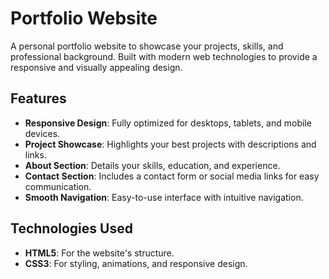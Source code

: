 # Portfolio Website

A personal portfolio website to showcase your projects, skills, and professional background. Built with modern web technologies to provide a responsive and visually appealing design.

## Features

- **Responsive Design**: Fully optimized for desktops, tablets, and mobile devices.
- **Project Showcase**: Highlights your best projects with descriptions and links.
- **About Section**: Details your skills, education, and experience.
- **Contact Section**: Includes a contact form or social media links for easy communication.
- **Smooth Navigation**: Easy-to-use interface with intuitive navigation.



## Technologies Used

- **HTML5**: For the website's structure.
- **CSS3**: For styling, animations, and responsive design.


